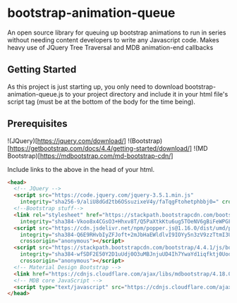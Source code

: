 # bootstrap-animation-queue
An open source library for queuing up bootstrap animations  to run in series without needing content developers to write any Javascript code. Makes heavy use of JQuery Tree Traversal and MDB animation-end callbacks

## Getting Started

As this project is just starting up, you only need to download bootstrap-animation-queue.js to your project directory and include it in your html file's script tag (must be at the bottom of the body for the time being).

## Prerequisites

!(JQuery)[https://jquery.com/download/]
!(Bootstrap)[https://getbootstrap.com/docs/4.4/getting-started/download/]
!(MD Bootstrap)[https://mdbootstrap.com/md-bootstrap-cdn/]

Include links to the above in the head of your html.
```html
<head>
  <!-- JQuery -->
  <script src="https://code.jquery.com/jquery-3.5.1.min.js"
    integrity="sha256-9/aliU8dGd2tb6OSsuzixeV4y/faTqgFtohetphbbj0=" crossorigin="anonymous"></script>
  <!--Bootstrap stuff-->
  <link rel="stylesheet" href="https://stackpath.bootstrapcdn.com/bootstrap/4.4.1/css/bootstrap.min.css"
    integrity="sha384-Vkoo8x4CGsO3+Hhxv8T/Q5PaXtkKtu6ug5TOeNV6gBiFeWPGFN9MuhOf23Q9Ifjh" crossorigin="anonymous">
  <script src="https://cdn.jsdelivr.net/npm/popper.js@1.16.0/dist/umd/popper.min.js"
    integrity="sha384-Q6E9RHvbIyZFJoft+2mJbHaEWldlvI9IOYy5n3zV9zzTtmI3UksdQRVvoxMfooAo"
    crossorigin="anonymous"></script>
  <script src="https://stackpath.bootstrapcdn.com/bootstrap/4.4.1/js/bootstrap.min.js"
    integrity="sha384-wfSDF2E50Y2D1uUdj0O3uMBJnjuUD4Ih7YwaYd1iqfktj0Uod8GCExl3Og8ifwB6"
    crossorigin="anonymous"></script>
  <!-- Material Design Bootstrap -->
  <link href="https://cdnjs.cloudflare.com/ajax/libs/mdbootstrap/4.18.0/css/mdb.min.css" rel="stylesheet">
  <!-- MDB core JavaScript -->
  <script type="text/javascript" src="https://cdnjs.cloudflare.com/ajax/libs/mdbootstrap/4.18.0/js/mdb.min.js"></script>
</head>
```